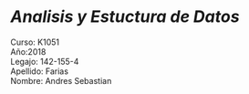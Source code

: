 # ***Analisis y Estuctura de Datos***
Curso: K1051<br>
Año:2018<br>
Legajo: 142-155-4<br>
Apellido: Farias<br>
Nombre: Andres Sebastian<br>
